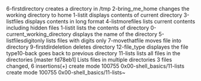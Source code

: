 6-firstdirectory creates a directory in /tmp
2-bring_me_home changes the working directory to home
1-listit displays contents of current directory
3-listfiles displays contents in long format
4-listmorefiles lists current contents including hidden files
1-listit lists the contents of directory
0-current_working_directory displays the name of the directory
5-listfilesdigitonly lists files with digits only
7-movethatfile moves file into directory
9-firstdirdeletion deletes directory
12-file_type displayes the file type10-back goes back to previous directory
11-lists lists all files in the directories
[master fd78eb1] Lists files in multiple directories
 3 files changed, 6 insertions(+)
 create mode 100755 0x00-shell_basics/11-lists
 create mode 100755 0x00-shell_basics/11-lists~

